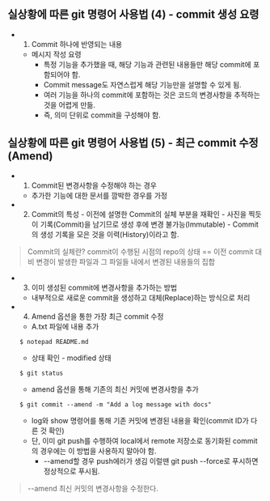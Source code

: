 ## 실상황에 따른 git 명령어 사용법 (4) - commit 생성 요령

- 1. Commit 하나에 반영되는 내용
  - 메시지 작성 요령
    - 특정 기능을 추가했을 때, 해당 기능과 관련된 내용들만 해당 commit에 포함되어야 함.
    - Commit message도 자연스럽게 해당 기능만을 설명할 수 있게 됨.
    - 여러 기능을 하나의 commit에 포함하는 것은 코드의 변경사항을 추적하는 것을 어렵게 만듦.
    - 즉, 의미 단위로 commit을 구성해야 함.

## 실상황에 따른 git 명령어 사용법 (5) - 최근 commit 수정(Amend)

- 1. Commit된 변경사항을 수정해야 하는 경우
  - 추가한 기능에 대한 문서를 깜박한 경우를 가정
- 2. Commit의 특성 - 이전에 설명한 Commit의 실체 부분을 재확인 - 사진을 찍듯이 기록(Commit)을 남기므로 생성 후에 변경 불가능(Immutable) - Commit의 생성 기록을 모은 것을 이력(History)이라고 함.

> Commit의 실체란?
> commit이 수행된 시점의 repo의 상태 == 이전 commit 대비 변경이 발생한 파일과 그 파일들 내에서 변경된 내용들의 집합

- 3. 이미 생성된 commit에 변경사항을 추가하는 방법

  - 내부적으로 새로운 commit을 생성하고 대체(Replace)하는 방식으로 처리

- 4. Amend 옵션을 통한 가장 최근 commit 수정
  - A.txt 파일에 내용 추가
  ```
  $ notepad README.md
  ```
  - 상태 확인 - modified 상태
  ```
  $ git status
  ```
  - amend 옵션을 통해 기존의 최신 커밋에 변경사항을 추가
  ```
  $ git commit --amend -m "Add a log message with docs"
  ```
  - log와 show 명령어를 통해 기존 커밋에 변경된 내용을 확인(commit ID가 다른 것 확인)
  - 단, 이미 git push를 수행하여 local에서 remote 저장소로 동기화된 commit의 경우에는 이 방법을 사용하지 말아야 함.
    - --amend할 경우 push에러가 생김 이럴땐 git push --force로 푸시하면 정상적으로 푸시됨.

> --amend 최신 커밋의 변경사항을 수정한다.

